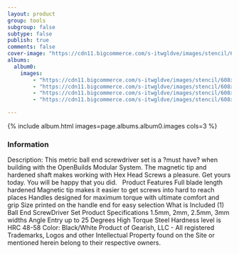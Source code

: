 ```yaml
---
layout: product
group: tools
subgroup: false
subtype: false
publish: true
comments: false
cover-image: "https://cdn11.bigcommerce.com/s-itwgldve/images/stencil/608x608/products/4187/8731/G-0005_Gearish_Ball_Driver_watermark2__60662.1675310631.png?c=2"
albums:
  album0:
    images:
        - "https://cdn11.bigcommerce.com/s-itwgldve/images/stencil/608x608/products/4187/8731/G-0005_Gearish_Ball_Driver_watermark2__60662.1675310631.png?c=2"
        - "https://cdn11.bigcommerce.com/s-itwgldve/images/stencil/608x608/products/4187/8729/G-0005_Gearish_Ball_Driver_watermark3__81425.1675310631.png?c=2"
        - "https://cdn11.bigcommerce.com/s-itwgldve/images/stencil/608x608/products/4187/8716/ballenddriverset_alt3__78734.1675310631.png?c=2"
        - "https://cdn11.bigcommerce.com/s-itwgldve/images/stencil/608x608/products/4187/8680/G-0005_Gearish_Ball_Driver_watermark1__86062.1675310631.png?c=2"

---
```


{% include album.html images=page.albums.album0.images cols=3 %}

### Information

Description:
 This metric ball end screwdriver set is a ?must have? when building with the OpenBuilds Modular System. The magnetic tip and hardened shaft makes working with Hex Head Screws a pleasure.   Get yours today. You will be happy that you did.   Product Features   Full blade length hardened Magnetic tip makes it easier to get screws into hard to reach places Handles designed for maximum torque with ultimate comfort and grip Size printed on the handle end for easy selection What is Included  (1) Ball End ScrewDriver Set Product Specifications  1.5mm, 2mm, 2.5mm, 3mm widths Angle Entry up to 25 Degrees High Torque Steel Hardness level is HRC 48-58 Color: Black/White Product of Gearish, LLC - All registered Trademarks, Logos and other Intellectual Property found on the Site or mentioned herein belong to their respective owners.  

